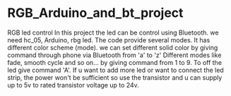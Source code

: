 # RGB_Arduino_and_bt_project

RGB led control
In this project the led can be control using Bluetooth. 
we need hc_05, Arduino, rbg led. 
The code provide several modes. 
It has different color scheme (mode). 
we can set different solid color by giving command through phone via Bluetooth from 'a' to 'z'
Different modes like fade, smooth cycle and so on... by giving command from 1 to 9.
To off the led give command 'A'. 
If u want to add more led or want to connect the led strip, the power won't be sufficient so use the transistor and u can supply up to 5v to rated transistor voltage up to 24v.
